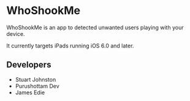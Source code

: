 WhoShookMe
==========
WhoShookMe is an app to detected unwanted users playing with your device.

It currently targets iPads running iOS 6.0 and later.

Developers
----------
* Stuart Johnston
* Purushottam Dev
* James Edie
